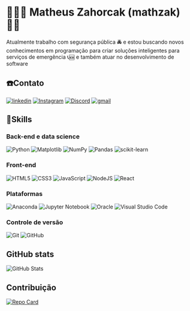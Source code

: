  # 👮🏻‍♂️ Matheus Zahorcak (mathzak) 👨‍💻

Atualmente trabalho com segurança pública 🚔 e estou buscando novos conhecimentos em programação para criar soluções inteligentes para serviços de emergência 📞🆘 e também atuar no desenvolvimento de software

## ☎️Contato

[![linkedin](https://img.shields.io/badge/LinkedIn-0077B5?style=for-the-badge&logo=linkedin&logoColor=white)](https://br.linkedin.com/in/matheus-zahorcak-7975b52a9)
[![Instagram](https://img.shields.io/badge/-Instagram-%23E4405F?style=for-the-badge&logo=instagram&logoColor=white)](https://www.instagram.com/matheuszak/)
[![Discord](https://img.shields.io/badge/Discord-7289DA?style=for-the-badge&logo=discord&logoColor=white)](https://discord.com/channels/matheuszahorcak/)
[![gmail](https://img.shields.io/badge/Gmail-D14836?style=for-the-badge&logo=gmail&logoColor=white
)](mailto:math.zahorcak@gmail.com)

## 🧠Skills
### Back-end e data science

![Python](https://img.shields.io/badge/python-3670A0?style=for-the-badge&logo=python&logoColor=ffdd54)
![Matplotlib](https://img.shields.io/badge/Matplotlib-%23ffffff.svg?style=for-the-badge&logo=Matplotlib&logoColor=black)
![NumPy](https://img.shields.io/badge/numpy-%23013243.svg?style=for-the-badge&logo=numpy&logoColor=white)
![Pandas](https://img.shields.io/badge/pandas-%23150458.svg?style=for-the-badge&logo=pandas&logoColor=white)
![scikit-learn](https://img.shields.io/badge/scikit--learn-%23F7931E.svg?style=for-the-badge&logo=scikit-learn&logoColor=white)
### Front-end

![HTML5](https://img.shields.io/badge/html5-%23E34F26.svg?style=for-the-badge&logo=html5&logoColor=white)
![CSS3](https://img.shields.io/badge/css3-%231572B6.svg?style=for-the-badge&logo=css3&logoColor=white)
![JavaScript](https://img.shields.io/badge/javascript-%23323330.svg?style=for-the-badge&logo=javascript&logoColor=%23F7DF1E)
![NodeJS](https://img.shields.io/badge/node.js-6DA55F?style=for-the-badge&logo=node.js&logoColor=white)
![React](https://img.shields.io/badge/react-%2320232a.svg?style=for-the-badge&logo=react&logoColor=%2361DAFB)

### Plataformas
![Anaconda](https://img.shields.io/badge/Anaconda-%2344A833.svg?style=for-the-badge&logo=anaconda&logoColor=white)
![Jupyter Notebook](https://img.shields.io/badge/jupyter-%23FA0F00.svg?style=for-the-badge&logo=jupyter&logoColor=white)
![Oracle](https://img.shields.io/badge/Oracle-F80000?style=for-the-badge&logo=oracle&logoColor=white)
![Visual Studio Code](https://img.shields.io/badge/Visual%20Studio%20Code-0078d7.svg?style=for-the-badge&logo=visual-studio-code&logoColor=white)

### Controle de versão
![Git](https://img.shields.io/badge/git-%23F05033.svg?style=for-the-badge&logo=git&logoColor=white)
![GitHub](https://img.shields.io/badge/github-%23121011.svg?style=for-the-badge&logo=github&logoColor=white)

## GitHub stats
![GitHub Stats](https://github-readme-stats.vercel.app/api?username=mathzak&show_icons=true&theme=dark)


## Contribuição

[![Repo Card](https://github-readme-stats.vercel.app/api/pin/?username=mathzak&repo=dio-lab-open-source&bg_color=000&border_color=30A3DC&show_icons=true&icon_color=30A3DC&title_color=E94D5F&text_color=FFF)](https://github.com/AbraaoAzP/dio-lab-open-source)
